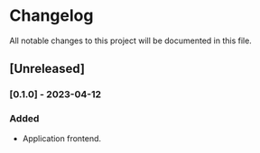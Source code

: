 # Changelog
All notable changes to this project will be documented in this file.

## [Unreleased]

### [0.1.0] - 2023-04-12

### Added

- Application frontend.